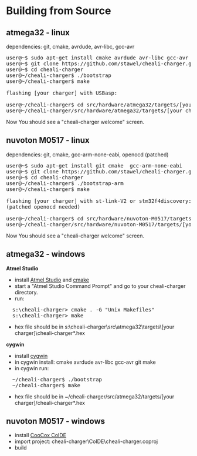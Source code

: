 
Building from Source
====================

atmega32 - linux
----------------
dependencies: git, cmake, avrdude, avr-libc, gcc-avr
<pre>
user@~$ sudo apt-get install cmake avrdude avr-libc gcc-avr git
user@~$ git clone https://github.com/stawel/cheali-charger.git
user@~$ cd cheali-charger
user@~/cheali-charger$ ./bootstrap
user@~/cheali-charger$ make
      
flashing [your charger] with USBasp:
    
user@~/cheali-charger$ cd src/hardware/atmega32/targets/[your charger]
user@~/cheali-charger/src/hardware/atmega32/targets/[your charger]$ ./progUSBasp.sh
</pre>
      
Now You should see a "cheali-charger welcome" screen.


nuvoton M0517 - linux
---------------------
dependencies: git, cmake, gcc-arm-none-eabi, openocd (patched)

<pre>
user@~$ sudo apt-get install git cmake  gcc-arm-none-eabi
user@~$ git clone https://github.com/stawel/cheali-charger.git
user@~$ cd cheali-charger
user@~/cheali-charger$ ./bootstrap-arm
user@~/cheali-charger$ make

flashing [your charger] with st-link-V2 or stm32f4discovery:
(patched openocd needed)
  
user@~/cheali-charger$ cd src/hardware/nuvoton-M0517/targets/[your charger]
user@~/cheali-charger/src/hardware/nuvoton-M0517/targets/[your charger]$ ./progStLink.sh
</pre>
      
Now You should see a "cheali-charger welcome" screen.


atmega32 - windows
------------------
**Atmel Studio**
- install [Atmel Studio](http://www.atmel.com/tools/atmelstudio.aspx) and [cmake](http://www.cmake.org/)
- start a "Atmel Studio Command Prompt" and go to your cheali-charger directory.
- run:
<pre>
  s:\cheali-charger> cmake . -G "Unix Makefiles"
  s:\cheali-charger> make
</pre>
- hex file should be in s:\cheali-charger\src\atmega32\targets\\[your charger]\cheali-charger*.hex


**cygwin**
- install [cygwin](https://www.cygwin.com/)
- in cygwin install: cmake avrdude avr-libc gcc-avr git make
- in cygwin run:
<pre>
  ~/cheali-charger$ ./bootstrap
  ~/cheali-charger$ make
</pre>
- hex file should be in ~/cheali-charger/src/atmega32/targets/[your charger]/cheali-charger*.hex


nuvoton M0517 - windows
-----------------------
- install [CooCox CoIDE](http://www.coocox.org/)
- import project: cheali-charger\CoIDE\cheali-charger.coproj
- build

